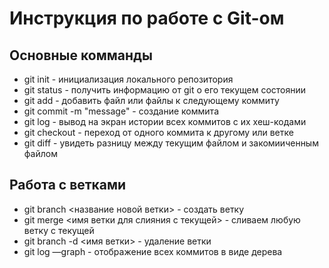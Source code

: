 # Инструкция по работе с Git-ом
## Основные комманды
* git init - инициализация локального репозитория
* git status - получить информацию от git о его текущем состоянии
* git add - добавить файл или файлы к следующему коммиту
* git commit -m "message" - создание коммита
* git log - вывод на экран истории всех коммитов с их хеш-кодами
* git checkout - переход от одного коммита к другому или ветке
* git diff - увидеть разницу между текущим файлом и закомииченным файлом

## Работа с ветками
* git branch <название новой ветки> - создать ветку
* git merge <имя ветки для слияния с текущей> - сливаем любую ветку с текущей
* git branch -d <имя ветки> - удаление ветки
* git log —graph - отображение всех коммитов в виде дерева